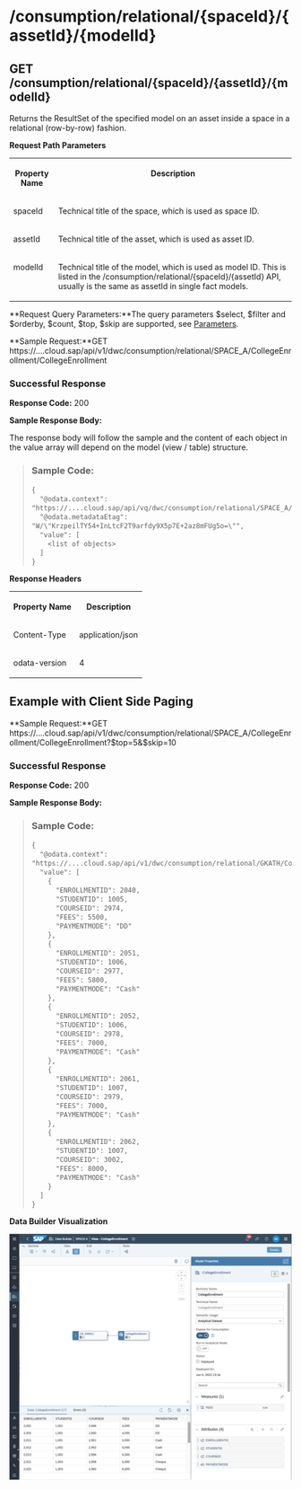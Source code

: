 <!-- loio179ab94c6e494865a78b33ec6f8cedbd -->

# /consumption/relational/\{spaceId\}/\{assetId\}/\{modelId\}



<a name="loio179ab94c6e494865a78b33ec6f8cedbd__section_trr_rvh_55b"/>

## GET /consumption/relational/\{spaceId\}/\{assetId\}/\{modelId\}

Returns the ResultSet of the specified model on an asset inside a space in a relational \(row-by-row\) fashion.

**Request Path Parameters**


<table>
<tr>
<th valign="top">

Property Name



</th>
<th valign="top">

Description



</th>
</tr>
<tr>
<td valign="top">

spaceId



</td>
<td valign="top">

Technical title of the space, which is used as space ID.



</td>
</tr>
<tr>
<td valign="top">

assetId



</td>
<td valign="top">

Technical title of the asset, which is used as asset ID.



</td>
</tr>
<tr>
<td valign="top">

modelId



</td>
<td valign="top">

Technical title of the model, which is used as model ID. This is listed in the /consumption/relational/\{spaceId\}/\{assetId\} API, usually is the same as assetId in single fact models.



</td>
</tr>
</table>

**Request Query Parameters:**The query parameters $select, $filter and $orderby, $count, $top, $skip are supported, see [Parameters](odata-api-reference-b9098c3.md#loiob9098c3a706640189bc1d4eb7d5d5c52__section_request_parameters).

**Sample Request:**GET https://....cloud.sap/api/v1/dwc/consumption/relational/SPACE\_A/CollegeEnrollment/CollegeEnrollment



### Successful Response

**Response Code:** 200

**Sample Response Body:**

The response body will follow the sample and the content of each object in the value array will depend on the model \(view / table\) structure.

> ### Sample Code:  
> ```
> {
>   "@odata.context": "https://....cloud.sap/api/vq/dwc/consumption/relational/SPACE_A/$metadata#CollegeEnrollment",
>   "@odata.metadataEtag": "W/\"KrzpeilTY54+InLtcF2T9arfdy9X5p7E+2az8mFUg5o=\"",
>   "value": [
>     <list of objects>
>   ]
> }
> ```

**Response Headers**


<table>
<tr>
<th valign="top">

Property Name



</th>
<th valign="top">

Description



</th>
</tr>
<tr>
<td valign="top">

Content-Type



</td>
<td valign="top">

application/json



</td>
</tr>
<tr>
<td valign="top">

odata-version



</td>
<td valign="top">

4



</td>
</tr>
</table>



<a name="loio179ab94c6e494865a78b33ec6f8cedbd__section_wc1_xxh_55b"/>

## Example with Client Side Paging

**Sample Request:**GET https://....cloud.sap/api/v1/dwc/consumption/relational/SPACE\_A/CollegeEnrollment/CollegeEnrollment?$top=5&$skip=10



### Successful Response

**Response Code:** 200

**Sample Response Body:**

> ### Sample Code:  
> ```
> {
>   "@odata.context": "https://....cloud.sap/api/v1/dwc/consumption/relational/GKATH/CollegeEnrollment/$metadata#CollegeEnrollment",
>   "value": [
>     {
>       "ENROLLMENTID": 2040,
>       "STUDENTID": 1005,
>       "COURSEID": 2974,
>       "FEES": 5500,
>       "PAYMENTMODE": "DD"
>     },
>     {
>       "ENROLLMENTID": 2051,
>       "STUDENTID": 1006,
>       "COURSEID": 2977,
>       "FEES": 5800,
>       "PAYMENTMODE": "Cash"
>     },
>     {
>       "ENROLLMENTID": 2052,
>       "STUDENTID": 1006,
>       "COURSEID": 2978,
>       "FEES": 7000,
>       "PAYMENTMODE": "Cash"
>     },
>     {
>       "ENROLLMENTID": 2061,
>       "STUDENTID": 1007,
>       "COURSEID": 2979,
>       "FEES": 7000,
>       "PAYMENTMODE": "Cash"
>     },
>     {
>       "ENROLLMENTID": 2062,
>       "STUDENTID": 1007,
>       "COURSEID": 3002,
>       "FEES": 8000,
>       "PAYMENTMODE": "Cash"
>     }
>   ]
> }
> ```

**Data Builder Visualization**

![](images/DWC_-_ODATA_API_-_story2_1b18c1a.png)

